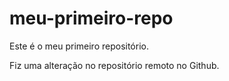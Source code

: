 # meu-primeiro-repo
Este é o meu primeiro repositório.

Fiz uma alteração no repositório remoto no Github.
